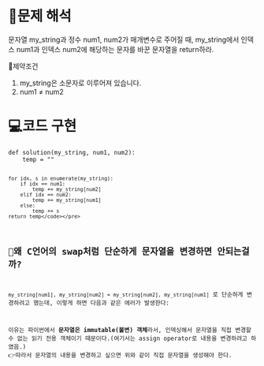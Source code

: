 <h1 id="📜문제-해석">📜문제 해석</h1>
<p>문자열 my_string과 정수 num1, num2가 매개변수로 주어질 때, my_string에서 인덱스 num1과 인덱스 num2에 해당하는 문자를 바꾼 문자열을 return하라.</p>
<p>🚧제약조건</p>
<ol>
<li>my_string은 소문자로 이루어져 있습니다.</li>
<li>num1 ≠ num2</li>
</ol>
<h1 id="💻코드-구현">💻코드 구현</h1>
<pre><code class="language-python">def solution(my_string, num1, num2):
    temp = &quot;&quot;

    for idx, s in enumerate(my_string):
        if idx == num1:
            temp += my_string[num2]
        elif idx == num2:
            temp += my_string[num1]
        else:
            temp += s
    return temp</code></pre>
<h2 id="🤔왜-c언어의-swap처럼-단순하게-문자열을-변경하면-안되는걸까">🤔왜 C언어의 swap처럼 단순하게 문자열을 변경하면 안되는걸까?</h2>
<p><code>my_string[num1], my_string[num2] = my_string[num2], my_string[num1]</code> 로 단순하게 변경하려고 했는데, 이렇게 하면 다음과 같은 에러가 발생한다:
<img alt="" src="https://velog.velcdn.com/images/csj0209/post/d3351711-8f90-4433-9e98-058abcd090af/image.png" /></p>
<p>이유는 파이썬에서 <strong>문자열은 immutable(불변) 객체</strong>라서, 인덱싱해서 문자열을 직접 변경할 수 없는 읽기 전용 객체이기 때문이다.(여기서는 assign operator로 내용을 변경하려고 하였음.)
👉따라서 문자열의 내용을 변경하고 싶으면 위와 같이 직접 문자열을 생성해야 한다.</p>